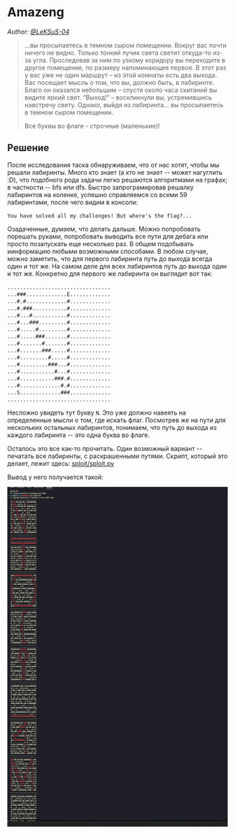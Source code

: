 # Amazeng

_Author: [@LeKSuS-04](https://github.com/LeKSuS-04)_

> ...вы просыпаетесь в темном сыром помещении. Вокруг вас почти ничего не видно. Только тонкий лучик света светит откуда-то из-за угла. Проследовав за ним по узкому коридору вы переходите в другое помещение, по размеру напоминающее первое. В этот раз у вас уже не один маршрут – из этой комнаты есть два выхода. Вас посещает мысль о том, что вы, должно быть, в лабиринте. Благо он оказался небольшим – спустя около часа скитаний вы видите яркий свет. “Выход!” – воскликнули вы, устремившись навстречу свету. Однако, выйдя из лабиринта… вы просыпаетесь в темном сыром помещении.
>
> Все буквы во флаге - строчные (маленькие)!

## Решение

После исследования таска обнаруживаем, что от нас хотят, чтобы мы решали лабиринты. Много кто знает (а кто не знает -- может нагуглить :D), что подобного рода задачи легко решаются алгоритмами на графах; в частности -- bfs или dfs. Быстро запрограмировав решалку лабиринтов на коленке, успешно справляемся со всеми 59 лабиринтами, после чего видим в консоли:

```
You have solved all my challenges! But where's the flag?...
```

Озадаченные, думаем, что делать дальше. Можно попробовать порешать руками, попробовать выводить все пути для дебага или просто позапускать еще несколько раз. В общем подобывать иинформацию любыми возможными способами. В любом случае, можно заметить, что для первого лабиринта путь до выхода всегда один и тот же. На самом деле для всех лабиринтов путь до выхода один и тот же. Конкретно для первого же лабиринта он выглядит вот так:

```
.................................
...###.............E.............
...#.#.............#.............
...#.###...........#.............
...#...#...........#.............
...#...###.........#.............
...#.....#.........#.............
...#.....###.......#.............
...#.......#.......#.............
...#.......###.....#.............
...#.........#.....#.............
...#.........###...#.............
...#...........#...#.............
...#...........###.#.............
...#.............#.#.............
...S.............###.............
.................................
```

Несложно увидеть тут букву `N`. Это уже должно навеять на определенные мысли о том, где искать флаг. Посмотрев же на пути для нескольких остальных лабиринтов, понимаем, что путь до выхода из каждого лабиринта -- это одна буква во флаге.

Осталось это все как-то прочитать. Один возможный вариант -- печатать все лабиринты, с раскрашенными путями. Скрипт, который это делает, лежит здесь: [sploit/sploit.py](./sploit/sploit.py)

Вывод у него получается такой:

![sploit_output](./writeup/sploit_output.png)
